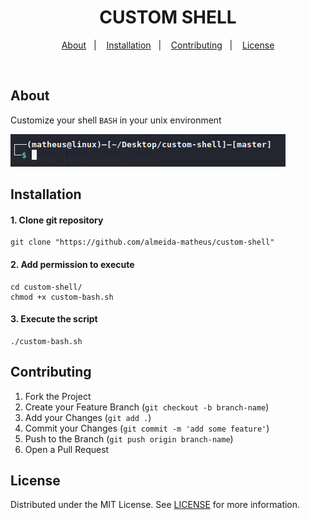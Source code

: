 <h1 align="center">CUSTOM SHELL</h1>

<p align="center">
    <a href="#about">About</a>&nbsp;&nbsp;&nbsp;|&nbsp;&nbsp;&nbsp;
    <a href="#installation">Installation</a>&nbsp;&nbsp;&nbsp;|&nbsp;&nbsp;&nbsp;
    <a href="#contributing">Contributing</a>&nbsp;&nbsp;&nbsp;|&nbsp;&nbsp;&nbsp;
    <a href="#license">License</a>
</p>

<br>

## About
Customize your shell `BASH` in your unix environment

<img src="./assets/bash.png" alt="bash">

<!-- INSTALATION -->
## Installation

#### 1. Clone git repository
```
git clone "https://github.com/almeida-matheus/custom-shell"
```

#### 2. Add permission to execute
```
cd custom-shell/
chmod +x custom-bash.sh
```
#### 3. Execute the script
```
./custom-bash.sh
```

<!-- CONTRIBUTING -->
## Contributing
1. Fork the Project
2. Create your Feature Branch (`git checkout -b branch-name`)
3. Add your Changes (`git add .`)
4. Commit your Changes (`git commit -m 'add some feature'`)
5. Push to the Branch (`git push origin branch-name`)
6. Open a Pull Request

<!-- LICENSE -->
## License
Distributed under the MIT License. See [LICENSE](LICENSE) for more information.
